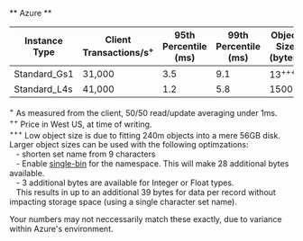 <a name="Azure"></a>
** Azure **

| Instance Type   | Client Transactions/s<sup>+</sup> | 95th Percentile (ms) | 99th Percentile (ms) | Object Size (bytes) | Object Count | Disk Size | Cost<sup>++</sup> |
| ---             | ---       | ---                 | ---               | ---                | ---           | ---   | ---       |
| Standard_Gs1    | 31,000    | 3.5                 | 9.1               | 13<sup>+++</sup>   | 240,000,000   | 56GB  | $0.61/hr  |
| Standard_L4s    | 41,000    | 1.2                 | 5.8               | 1500               | 240,000,000   | 678GB | $0.344/hr |


<sup>+</sup> As measured from the client, 50/50 read/update averaging under 1ms.  
<sup>++</sup> Price in West US, at time of writing.  
<sup>+++</sup> Low object size is due to fitting 240m objects into a mere 56GB disk. Larger object sizes can be used with the following optimzations:  
&nbsp;&nbsp;&nbsp;- shorten set name from 9 characters  
&nbsp;&nbsp;&nbsp;- Enable [single-bin](https://www.aerospike.com/docs/reference/configuration/index.html#single-bin) for the namespace. This will make 28 additional bytes available.  
&nbsp;&nbsp;&nbsp;- 3 additional bytes are available for Integer or Float types.  
&nbsp;&nbsp;&nbsp;This results in up to an additional 39 bytes for data per record without impacting storage space (using a single character set name).


Your numbers may not neccessarily match these exactly, due to variance within Azure's environment.
